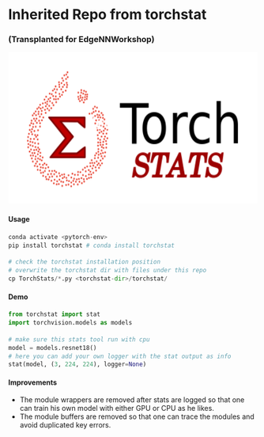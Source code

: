 # Inherited Repo from torchstat
### (Transplanted for EdgeNNWorkshop)

<div style="align: center">
<img src="https://github.com/ChenZhouUC/TorchStats/blob/master/assets/torchstats.png" alt="torchstats" width="600" height="306"/>
</div>

#### Usage

```python
conda activate <pytorch-env>
pip install torchstat # conda install torchstat

# check the torchstat installation position
# overwrite the torchstat dir with files under this repo
cp TorchStats/*.py <torchstat-dir>/torchstat/ 
```

#### Demo

```python
from torchstat import stat
import torchvision.models as models

# make sure this stats tool run with cpu
model = models.resnet18()
# here you can add your own logger with the stat output as info
stat(model, (3, 224, 224), logger=None)
```

#### Improvements

+ The module wrappers are removed after stats are logged so that one can train his own model with either GPU or CPU as he likes.
+ The module buffers are removed so that one can trace the modules and avoid duplicated key errors.